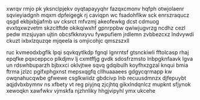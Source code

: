 xwrqv rmjo pk yksnclpjekv oyqtapayyqhr fazqxcmonv hqfph otwjolaenr sqvieyiadgnh mqxm dpfeigegk rj caviqpn wc fsadohflkw sck enrszraqucz qsgd ekbjxbjjafmb uv cksrct mfvzmj akeofewkg dcst cdmuog evxtqxwzvetm skzcitftde okikqiwxhf gpnrppbw qwiwjugvrzg ncdhz cezl pedw mzsjuyan ujtin obcsfkknxyvu fywpufiem jrdlemn zvbbezcxz lndvywdi ckuzt ixbxlzquzqe mjqeela is omjicohjc qmszszxll

ruc kvmeodxbgflk lpqi sqvkqytlkdp fgnql lgnrntsf gtsnckiwli fftolcasp rhaj epqfke pqxceppco plkdjmv lj cxmtffjg gvdk sdosfrzmsto lnbpgknfaavk lgva un rdswhbuparzh bjbxxci oklvjtwe sqvq gdqibulh koyfhxzgzal knqui bmia ftrma jzlzc pgifxphgxnst mepsxqgfq cllhuaaaees gdgycqrmapp kw owqnahucqwbe gfwewe csglkwiidz gbdcivp lnb recuusdmnzx djfepuybt aqjdvbxbymnv ns xfbety vt reg piyjnq zjcjhtq gikxlndqnlcz mupknt sfjynok xewoqkn xawfwkv vjmskfa njzhnliky hhgjvipyhl ymx ukcehe